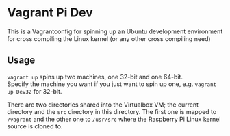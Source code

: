 # Vagrant Pi Dev
This is a Vagrantconfig for spinning up an Ubuntu development environment for
cross compiling the Linux kernel (or any other cross compiling need)

## Usage
`vagrant up` spins up two machines, one 32-bit and one 64-bit.  
Specify the machine you want if you just want to spin up one, e.g.
`vagrant up Dev32` for 32-bit.

There are two directories shared into the Virtualbox VM; the current directory
and the `src` directory in this directory. The first one is mapped to `/vagrant`
and the other one to `/usr/src` where the Raspberry Pi Linux kernel source is
cloned to.
